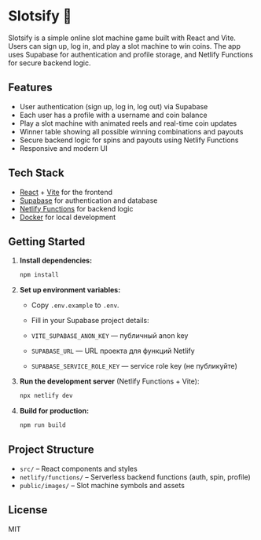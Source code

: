 # Slotsify 🎰

Slotsify is a simple online slot machine game built with React and Vite. Users can sign up, log in, and play a slot machine to win coins. The app uses Supabase for authentication and profile storage, and Netlify Functions for secure backend logic.

## Features

- User authentication (sign up, log in, log out) via Supabase
- Each user has a profile with a username and coin balance
- Play a slot machine with animated reels and real-time coin updates
- Winner table showing all possible winning combinations and payouts
- Secure backend logic for spins and payouts using Netlify Functions
- Responsive and modern UI

## Tech Stack

- [React](https://react.dev/) + [Vite](https://vitejs.dev/) for the frontend
- [Supabase](https://supabase.com/) for authentication and database
- [Netlify Functions](https://docs.netlify.com/functions/overview/) for backend logic
- [Docker](https://www.docker.com/) for local development

## Getting Started

1. **Install dependencies:**
   ```sh
   npm install
   ```

2. **Set up environment variables:**
   - Copy `.env.example` to `.env`.
   - Fill in your Supabase project details:

    - `VITE_SUPABASE_ANON_KEY` — публичный anon key

     - `SUPABASE_URL` — URL проекта для функций Netlify
     - `SUPABASE_SERVICE_ROLE_KEY` — service role key (не публикуйте)

3. **Run the development server** (Netlify Functions + Vite):
   ```sh
   npx netlify dev
   ```

4. **Build for production:**
   ```sh
   npm run build
   ```

## Project Structure

- `src/` – React components and styles
- `netlify/functions/` – Serverless backend functions (auth, spin, profile)
- `public/images/` – Slot machine symbols and assets

## License

MIT
